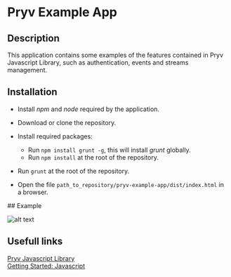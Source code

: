 # Pryv Example App

## Description

This application contains some examples of the features contained in Pryv Javascript Library, such as authentication, events and streams management.

## Installation

- Install *npm* and *node* required by the application.

- Download or clone the repository.

- Install required packages:
  - Run `npm install grunt -g`, this will install *grunt* globally.
  - Run `npm install` at the root of the repository.

- Run `grunt` at the root of the repository.

- Open the file `path_to_repository/pryv-example-app/dist/index.html` in a browser.

## Example

![alt text](https://github.com/Kerma0/pryv-example-app/blob/master/img/pryv-example-app.jpg)

## Usefull links

[Pryv Javascript Library](https://github.com/pryv/lib-javascript)<br>
[Getting Started: Javascript](http://api.pryv.com/getting-started/javascript/)
